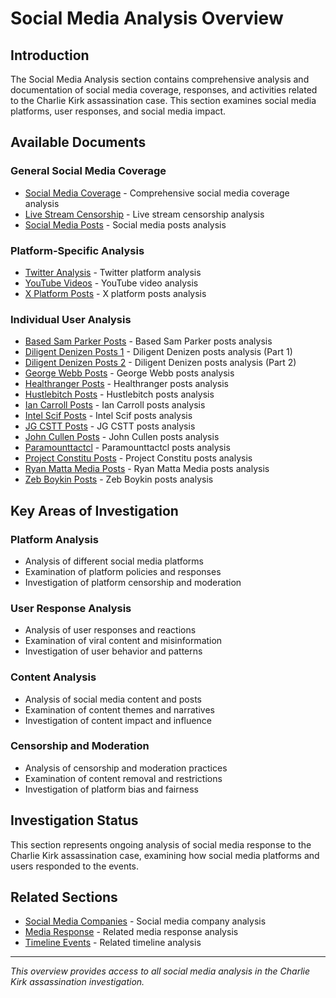 # Social Media Analysis Overview

## Introduction

The Social Media Analysis section contains comprehensive analysis and documentation of social media coverage, responses, and activities related to the Charlie Kirk assassination case. This section examines social media platforms, user responses, and social media impact.

## Available Documents

### General Social Media Coverage
- [Social Media Coverage](social_media_coverage.md) - Comprehensive social media coverage analysis
- [Live Stream Censorship](live_stream_censorship.md) - Live stream censorship analysis
- [Social Media Posts](social_media_posts.md) - Social media posts analysis

### Platform-Specific Analysis
- [Twitter Analysis](twitter_analysis.md) - Twitter platform analysis
- [YouTube Videos](youtube_videos.md) - YouTube video analysis
- [X Platform Posts](x_platform_posts.md) - X platform posts analysis

### Individual User Analysis
- [Based Sam Parker Posts](based_sam_parker_posts.md) - Based Sam Parker posts analysis
- [Diligent Denizen Posts 1](diligent_denizen_posts_1.md) - Diligent Denizen posts analysis (Part 1)
- [Diligent Denizen Posts 2](diligent_denizen_posts_2.md) - Diligent Denizen posts analysis (Part 2)
- [George Webb Posts](george_webb_posts.md) - George Webb posts analysis
- [Healthranger Posts](healthranger_posts.md) - Healthranger posts analysis
- [Hustlebitch Posts](hustlebitch_posts.md) - Hustlebitch posts analysis
- [Ian Carroll Posts](ian_carroll_posts.md) - Ian Carroll posts analysis
- [Intel Scif Posts](intel_scif_posts.md) - Intel Scif posts analysis
- [JG CSTT Posts](jg_cstt_posts.md) - JG CSTT posts analysis
- [John Cullen Posts](john_cullen_posts.md) - John Cullen posts analysis
- [Paramounttactcl](paramounttactcl.md) - Paramounttactcl posts analysis
- [Project Constitu Posts](project_constitu_posts.md) - Project Constitu posts analysis
- [Ryan Matta Media Posts](ryan_matta_media_posts.md) - Ryan Matta Media posts analysis
- [Zeb Boykin Posts](zeb_boykin_posts.md) - Zeb Boykin posts analysis

## Key Areas of Investigation

### Platform Analysis
- Analysis of different social media platforms
- Examination of platform policies and responses
- Investigation of platform censorship and moderation

### User Response Analysis
- Analysis of user responses and reactions
- Examination of viral content and misinformation
- Investigation of user behavior and patterns

### Content Analysis
- Analysis of social media content and posts
- Examination of content themes and narratives
- Investigation of content impact and influence

### Censorship and Moderation
- Analysis of censorship and moderation practices
- Examination of content removal and restrictions
- Investigation of platform bias and fairness

## Investigation Status

This section represents ongoing analysis of social media response to the Charlie Kirk assassination case, examining how social media platforms and users responded to the events.

## Related Sections

- [Social Media Companies](../social_media_companies/overview.md) - Social media company analysis
- [Media Response](../media_response/overview.md) - Related media response analysis
- [Timeline Events](../timeline_events/overview.md) - Related timeline analysis

---

*This overview provides access to all social media analysis in the Charlie Kirk assassination investigation.*